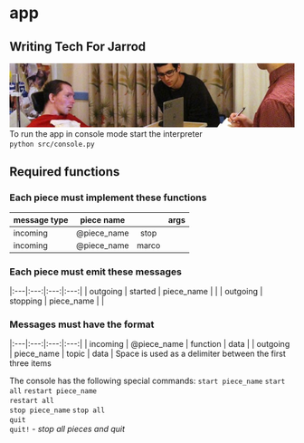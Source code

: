 # app
## Writing Tech For Jarrod
![alt text](https://github.com/WritingTechForJarrod/app/blob/master/img/readme.png?raw=true "wtfj")  
To run the app in console mode start the interpreter  
`python src/console.py`  

## Required functions
### Each piece must implement these functions
| message type | piece name | | args |
|:---|:---:|:---:|:---:|
| incoming | @piece_name | stop | |
| incoming | @piece_name | marco | |
### Each piece must emit these messages
|:---|:---:|:---:|:---:|
| outgoing | started | piece_name | |
| outgoing | stopping | piece_name | | 
### Messages must have the format
|:---|:---:|:---:|:---:|
| incoming | @piece_name | function | data |
| outgoing | piece_name | topic | data |
Space is used as a delimiter between the first three items  
  
The console has the following special commands:
`start piece_name` 
`start all`
`restart piece_name`  
`restart all`  
`stop piece_name` 
`stop all`  
`quit`  
`quit!` - _stop all pieces and quit_